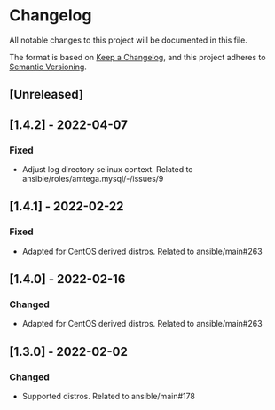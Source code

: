 # Changelog
All notable changes to this project will be documented in this file.

The format is based on [Keep a Changelog](https://keepachangelog.com/en/1.0.0/),
and this project adheres to [Semantic Versioning](https://semver.org/spec/v2.0.0.html).

## [Unreleased]

## [1.4.2] - 2022-04-07
### Fixed
- Adjust log directory selinux context. Related to ansible/roles/amtega.mysql/-/issues/9

## [1.4.1] - 2022-02-22
### Fixed
- Adapted for CentOS derived distros. Related to ansible/main#263

## [1.4.0] - 2022-02-16
### Changed
- Adapted for CentOS derived distros. Related to ansible/main#263

## [1.3.0] - 2022-02-02
### Changed
- Supported distros. Related to ansible/main#178
